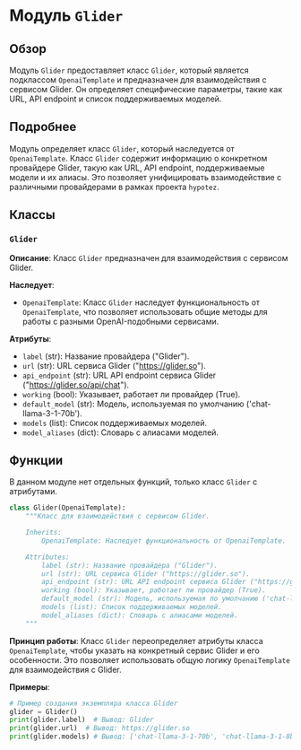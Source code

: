 # Модуль `Glider`

## Обзор

Модуль `Glider` предоставляет класс `Glider`, который является подклассом `OpenaiTemplate` и предназначен для взаимодействия с сервисом Glider. Он определяет специфические параметры, такие как URL, API endpoint и список поддерживаемых моделей.

## Подробнее

Модуль определяет класс `Glider`, который наследуется от `OpenaiTemplate`. Класс `Glider` содержит информацию о конкретном провайдере Glider, такую как URL, API endpoint, поддерживаемые модели и их алиасы. Это позволяет унифицировать взаимодействие с различными провайдерами в рамках проекта `hypotez`.

## Классы

### `Glider`

**Описание**: Класс `Glider` предназначен для взаимодействия с сервисом Glider.

**Наследует**:
- `OpenaiTemplate`: Класс `Glider` наследует функциональность от `OpenaiTemplate`, что позволяет использовать общие методы для работы с разными OpenAI-подобными сервисами.

**Атрибуты**:
- `label` (str): Название провайдера ("Glider").
- `url` (str): URL сервиса Glider ("https://glider.so").
- `api_endpoint` (str): URL API endpoint сервиса Glider ("https://glider.so/api/chat").
- `working` (bool): Указывает, работает ли провайдер (True).
- `default_model` (str): Модель, используемая по умолчанию ('chat-llama-3-1-70b').
- `models` (list): Список поддерживаемых моделей.
- `model_aliases` (dict): Словарь с алиасами моделей.

## Функции

В данном модуле нет отдельных функций, только класс `Glider` с атрибутами.
```python
class Glider(OpenaiTemplate):
    """Класс для взаимодействия с сервисом Glider.

    Inherits:
        OpenaiTemplate: Наследует функциональность от OpenaiTemplate.

    Attributes:
        label (str): Название провайдера ("Glider").
        url (str): URL сервиса Glider ("https://glider.so").
        api_endpoint (str): URL API endpoint сервиса Glider ("https://glider.so/api/chat").
        working (bool): Указывает, работает ли провайдер (True).
        default_model (str): Модель, используемая по умолчанию ('chat-llama-3-1-70b').
        models (list): Список поддерживаемых моделей.
        model_aliases (dict): Словарь с алиасами моделей.
    """
```
**Принцип работы**:
Класс `Glider` переопределяет атрибуты класса `OpenaiTemplate`, чтобы указать на конкретный сервис Glider и его особенности. Это позволяет использовать общую логику `OpenaiTemplate` для взаимодействия с Glider.

**Примеры**:
```python
# Пример создания экземпляра класса Glider
glider = Glider()
print(glider.label)  # Вывод: Glider
print(glider.url)  # Вывод: https://glider.so
print(glider.models) # Вывод: ['chat-llama-3-1-70b', 'chat-llama-3-1-8b', 'chat-llama-3-2-3b', 'deepseek-ai/DeepSeek-R1']